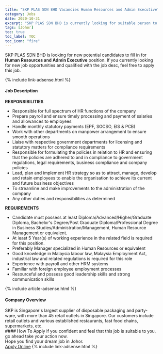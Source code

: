 ```yaml
---
title: "SKP PLAS SDN BHD Vacancies Human Resources and Admin Executive" 
category: Jobs 
date: 2020-10-31 
excerpt: "SKP PLAS SDN BHD is currently looking for suitable person to fill in the Human Resources and Admin Executive which positioned at Johor" 
tags: [Johor] 
toc: true 
toc_label: TOC 
toc_icon: "fire" 
--- 
```


<p>SKP PLAS SDN BHD is looking for new potential candidates to fill in for <b>Human Resources and Admin Executive</b> position. If you currently looking for new job opportunities and qualified with the job desc, feel free to apply this job.
</p>{% include link-adsense.html %} 
<div><div><h4>Job Description</h4></div><div><div><span><div><p><strong>RESPONSIBILITIES</strong></p><ul><li>Responsible for full spectrum of HR functions of the company</li><li>Prepare payroll and ensure timely processing and payment of salaries and allowances to employees</li><li>Handle monthly statutory payments (EPF, SOCSO, EIS &amp; PCB)</li><li>Work with other departments on manpower arrangement to ensure smooth operations</li><li>Liaise with respective government departments for licensing and statutory matters for compliance requirements</li><li>Responsible for formulating the policies in relation to HR and ensuring that the policies are adhered to and in compliance to government regulations, legal requirements, business compliance and company policies</li><li>Lead, plan and implement HR strategy so as to attract, manage, develop and retain employees to enable the organisation to achieve its current and future business objectives</li><li>To streamline and make improvements to the administration of the company</li><li>Any other duties and responsibilities as determined</li></ul><p><strong>REQUIREMENTS</strong></p><ul><li>Candidate must possess at least Diploma/Advanced/Higher/Graduate Diploma, Bachelor's Degree/Post Graduate Diploma/Professional Degree in Business Studies/Administration/Management, Human Resource Management or equivalent.</li><li>At least 5&#160;Year(s) of working experience in the related field is required for this position.</li><li>Preferably Manager specialized in Human Resources or equivalent</li><li>Good knowledge in Malaysia labour law, Malaysia Employment Act, industrial law and related regulations is required for this role</li><li>Experience with payroll and other HRM systems</li><li>Familiar with foreign employee employment processes</li><li>Resourceful and possess good leadership skills and strong communication skills</li></ul></div></span></div></div></div> 
{% include article-adsense.html %} 
<div><div><h4>Company Overview</h4></div><div><div><span><div><div>SKP is Singapore's largest supplier of disposable packaging and party-ware, with more than 45 retail outlets in Singapore. Our customers include retail outlets and various established restaurants, fast food chains, supermarkets, etc.</div></div></span></div></div></div> 
#### How To Apply 
If you confident and feel that this job is suitable to you, go ahead take your action now. <br/> 
Hope you find your dream job in Johor. <br/> 
<a href="https://www.jobstreet.com.my/en/job/human-resources-and-admin-executive-4414513?jobId=jobstreet-my-job-4414513&sectionRank=12&token=0~837aa7a6-ebf5-41a2-82b3-100fc8d1ce8c&fr=SRP%20View%20In%20New%20Ta" class="btn btn--info" target="_blank" rel="nofollow noopenner">Apply Online</a> 
{% include link-adsense.html %} 